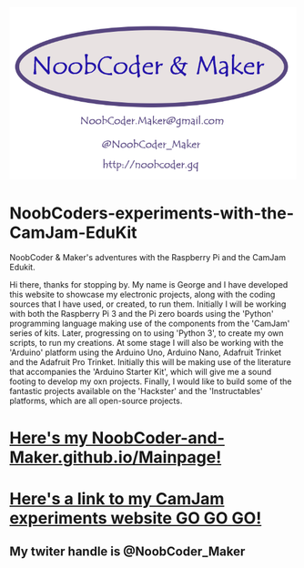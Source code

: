 ![My Logo](/images/NoobCoder_logo_latest_80x60mm.png)

# NoobCoders-experiments-with-the-CamJam-EduKit
NoobCoder &amp; Maker's adventures with the Raspberry Pi and the CamJam Edukit.

  Hi there, thanks for stopping by.
My name is George and I have developed this website to showcase my electronic projects, along with the coding sources that I have used, or created, to run them. Initially I will be working with both the Raspberry Pi 3 and the Pi zero boards using the 'Python' programming language making use of the components from the 'CamJam' series of kits. Later, progressing on to using 'Python 3', to create my own scripts, to run my creations. At some stage I will also be working with the 'Arduino' platform using the Arduino Uno, Arduino Nano, Adafruit Trinket and the Adafruit Pro Trinket. Initially this will be making use of the literature that accompanies the 'Arduino Starter Kit', which will give me a sound footing to develop my oxn projects. Finally, I would like to build some of the fantastic projects available on the 'Hackster' and the 'Instructables' platforms, which are all open-source projects.

# [Here's my NoobCoder-and-Maker.github.io/Mainpage!](https://noobcoder-and-maker.github.io)

# [Here's a link to my CamJam experiments website GO GO GO!](https://noobcoder-and-maker.github.io/CamJam-EduKit-1-Adventures/)

## My twiter handle is @NoobCoder_Maker


